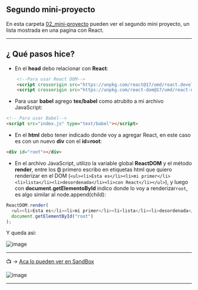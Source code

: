 ## Segundo mini-proyecto

En esta carpeta [02_mini-proyecto](https://github.com/eugenia1984/react-varios-cursos/tree/main/03_scrimba/02_mini-proyecto) pueden ver el segundo mini proyecto, un lista mostrada en una pagina con React.


---

## ¿ Qué pasos hice?

- En el **head** debo relacionar con **React**:
```html
    <!--Para usar React DOM-->
    <script crossorigin src="https://unpkg.com/react@17/umd/react.development.js"></script>
    <script crossorigin src="https://unpkg.com/react-dom@17/umd/react-dom.development.js"></script>
```

- Para usar **babel** agrego **tex/babel** como atrubito a mi archivo JavaScript:

```html
<!-- Para usar Babel-->
<script src="index.js" type="text/babel"></script>
```

- En el **html** debo tener indicado donde voy a agregar React, en este caso es con un nuevo **div** con el **id=root**:
 ```html 
<div id="root"></div>
```

- En el archivo JavaScript, utilizo la variable global **ReactDOM** y el método **render**, entre los **()** primero escribo en etiquetas html que quiero renderizar en el DOM (```<ul><li>Esta es</li><li>mi primer</li><li>lista</li><li>desordenada</li><li>con React</li></ul>```), y luego con **document.getElementoById** indico donde lo voy a renderizar```root```, es algo similar al node.append(child):

```JavaScript
ReactDOM.render(
  <ul><li>Esta es</li><li>mi primer</li><li>lista</li><li>desordenada</li><li>con React</li></ul>, 
  document.getElementById("root")
);
```

Y queda asi:

![image](https://user-images.githubusercontent.com/72580574/200192470-5887a19a-8b07-4c4a-b14f-c15975863c9c.png)


---

:tv: -> [Aca lo pueden ver en SandBox](https://codesandbox.io/s/mini-proyecto2-ujpmko)

![image](https://user-images.githubusercontent.com/72580574/200194024-3cbcc75d-df4f-4e15-8ffa-46be7b967702.png)


---
